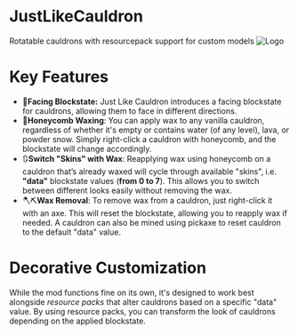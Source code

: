# JustLikeCauldron
Rotatable cauldrons with resourcepack support for custom models
![Logo](https://cdn.modrinth.com/data/cached_images/ade616932328a0d3a24b8a6197aa17ac7e7fea6b.jpeg)

# Key Features

- 🧭**Facing Blockstate:** Just Like Cauldron introduces a facing blockstate for cauldrons, allowing them to face in different directions. 
- 🍯**Honeycomb Waxing**: You can apply wax to any vanilla cauldron, regardless of whether it's empty or contains water (of any level), lava, or powder snow. Simply right-click a cauldron with honeycomb, and the blockstate will change accordingly.
- 🔃**Switch "Skins" with Wax**: Reapplying wax using honeycomb on a cauldron that’s already waxed will cycle through available "skins", i.e. **"data"** blockstate values (**from 0 to 7**). This allows you to switch between different looks easily without removing the wax.
- 🪓⛏️**Wax Removal**: To remove wax from a cauldron, just right-click it with an axe. This will reset the blockstate, allowing you to reapply wax if needed. A cauldron can also be mined using pickaxe to reset cauldron to the default "data" value.

# Decorative Customization
While the mod functions fine on its own, it's designed to work best alongside _resource packs_ that alter cauldrons based on a specific "data" value. By using resource packs, you can transform the look of cauldrons depending on the applied blockstate.
